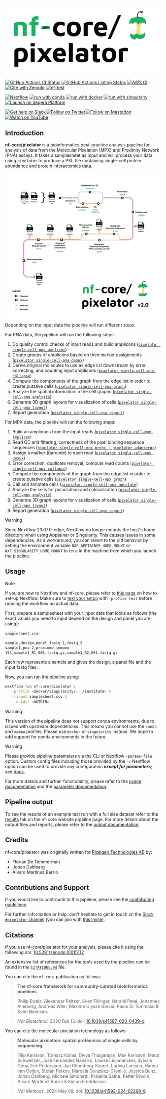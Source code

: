 <h1>
  <picture>
    <source media="(prefers-color-scheme: dark)" srcset="docs/images/nf-core-pixelator_logo_dark.png">
    <img alt="nf-core/pixelator" src="docs/images/nf-core-pixelator_logo_light.png">
  </picture>
</h1>

[![GitHub Actions CI Status](https://github.com/nf-core/pixelator/actions/workflows/ci.yml/badge.svg)](https://github.com/nf-core/pixelator/actions/workflows/ci.yml)
[![GitHub Actions Linting Status](https://github.com/nf-core/pixelator/actions/workflows/linting.yml/badge.svg)](https://github.com/nf-core/pixelator/actions/workflows/linting.yml)
[![AWS CI](https://img.shields.io/badge/CI%20tests-full%20size-FF9900?labelColor=000000&logo=Amazon%20AWS)](https://nf-co.re/pixelator/results)
[![Cite with Zenodo](http://img.shields.io/badge/DOI-10.5281/zenodo.XXXXXXX-1073c8?labelColor=000000)](https://doi.org/10.5281/zenodo.XXXXXXX)
[![nf-test](https://img.shields.io/badge/unit_tests-nf--test-337ab7.svg)](https://www.nf-test.com)

[![Nextflow](https://img.shields.io/badge/nextflow%20DSL2-%E2%89%A524.04.2-23aa62.svg)](https://www.nextflow.io/)
[![run with conda](http://img.shields.io/badge/run%20with-conda-3EB049?labelColor=000000&logo=anaconda)](https://docs.conda.io/en/latest/)
[![run with docker](https://img.shields.io/badge/run%20with-docker-0db7ed?labelColor=000000&logo=docker)](https://www.docker.com/)
[![run with singularity](https://img.shields.io/badge/run%20with-singularity-1d355c.svg?labelColor=000000)](https://sylabs.io/docs/)
[![Launch on Seqera Platform](https://img.shields.io/badge/Launch%20%F0%9F%9A%80-Seqera%20Platform-%234256e7)](https://cloud.seqera.io/launch?pipeline=https://github.com/nf-core/pixelator)

[![Get help on Slack](http://img.shields.io/badge/slack-nf--core%20%23pixelator-4A154B?labelColor=000000&logo=slack)](https://nfcore.slack.com/channels/pixelator)[![Follow on Twitter](http://img.shields.io/badge/twitter-%40nf__core-1DA1F2?labelColor=000000&logo=twitter)](https://twitter.com/nf_core)[![Follow on Mastodon](https://img.shields.io/badge/mastodon-nf__core-6364ff?labelColor=FFFFFF&logo=mastodon)](https://mstdn.science/@nf_core)[![Watch on YouTube](http://img.shields.io/badge/youtube-nf--core-FF0000?labelColor=000000&logo=youtube)](https://www.youtube.com/c/nf-core)

## Introduction

**nf-core/pixelator** is a bioinformatics best-practice analysis pipeline for analysis of data from the
Molecular Pixelation (MPX) and Proximity Network (PNA) assays. It takes a samplesheet as input and will process your data
using `pixelator` to produce a PXL file containing single-cell protein abundance and protein interactomics data.

![](./docs/images/nf-core-pixelator-metromap.svg)

Depending on the input data the pipeline will run different steps.

For PNA data, the pipeline will run the following steps:

1. Do quality control checks of input reads and build amplicons ([`pixelator single-cell-pna amplicon`](https://github.com/PixelgenTechnologies/pixelator))
2. Create groups of amplicons based on their marker assignments ([`pixelator single-cell-pna demux`](https://github.com/PixelgenTechnologies/pixelator))
3. Derive original molecules to use as edge list downstream by error correcting, and counting input amplicons ([`pixelator single-cell-pna collapse`](https://github.com/PixelgenTechnologies/pixelator))
4. Compute the components of the graph from the edge list in order to create putative cells ([`pixelator single-cell-pna graph`](https://github.com/PixelgenTechnologies/pixelator))
5. Analyze the spatial information in the cell graphs ([`pixelator single-cell-pna analysis`](https://github.com/PixelgenTechnologies/pixelator))
6. Generate 3D graph layouts for visualization of cells ([`pixelator single-cell-pna layout`](https://github.com/PixelgenTechnologies/pixelator))
7. Report generation ([`pixelator single-cell-pna report`](https://github.com/PixelgenTechnologies/pixelator))

For MPX data, the pipeline will run the following steps:

1. Build an amplicons from the input reads ([`pixelator single-cell-mpx amplicon`](https://github.com/PixelgenTechnologies/pixelator))
2. Read QC and filtering, correctness of the pixel binding sequence sequences ([`pixelator single-cell-mpx preqc | pixelator adapterqc`](https://github.com/PixelgenTechnologies/pixelator))
3. Assign a marker (barcode) to each read ([`pixelator single-cell-mpx demux`](https://github.com/PixelgenTechnologies/pixelator))
4. Error correction, duplicate removal, compute read counts ([`pixelator single-cell-mpx collapse`](https://github.com/PixelgenTechnologies/pixelator))
5. Compute the components of the graph from the edge list in order to create putative cells ([`pixelator single-cell-mpx graph`](https://github.com/PixelgenTechnologies/pixelator))
6. Call and annotate cells ([`pixelator single-cell-mpx annotate`](https://github.com/PixelgenTechnologies/pixelator))
7. Analyze the cells for polarization and colocalization ([`pixelator single-cell-mpx analysis`](https://github.com/PixelgenTechnologies/pixelator))
8. Generate 3D graph layouts for visualization of cells ([`pixelator single-cell-mpx layout`](https://github.com/PixelgenTechnologies/pixelator))
9. Report generation ([`pixelator single-cell-mpx report`](https://github.com/PixelgenTechnologies/pixelator))

> [!WARNING]
> Since Nextflow 23.07.0-edge, Nextflow no longer mounts the host's home directory when using Apptainer or Singularity.
> This causes issues in some dependencies. As a workaround, you can revert to the old behavior by setting the environment variable
> `NXF_APPTAINER_HOME_MOUNT` or `NXF_SINGULARITY_HOME_MOUNT` to `true` in the machine from which you launch the pipeline.

## Usage

> [!NOTE]
> If you are new to Nextflow and nf-core, please refer to [this page](https://nf-co.re/docs/usage/installation) on how to set-up Nextflow. Make sure to [test your setup](https://nf-co.re/docs/usage/introduction#how-to-run-a-pipeline) with `-profile test` before running the workflow on actual data.

First, prepare a samplesheet with your input data that looks as follows (the exact values you need to input depend on the design and panel you are using):

`samplesheet.csv`:

```csv
sample,design,panel,fastq_1,fastq_2
sample1,pna-2,proxiome-immuno-155,sample1_R1_001.fastq.gz,sample1_R2_001.fastq.gz
```

Each row represents a sample and gives the design, a panel file and the input fastq files.

Now, you can run the pipeline using:

```bash
nextflow run nf-core/pixelator \
   -profile <docker/singularity/.../institute> \
   --input samplesheet.csv \
   --outdir <OUTDIR>
```

> [!WARNING]
> This version of the pipeline does not support conda environments, due to issues with upstream dependencies.
> This means you cannot use the `conda` and `mamba` profiles. Please use `docker` or `singularity` instead.
> We hope to add support for conda environments in the future.

> [!WARNING]
> Please provide pipeline parameters via the CLI or Nextflow `-params-file` option. Custom config files including those provided by the `-c` Nextflow option can be used to provide any configuration _**except for parameters**_; see [docs](https://nf-co.re/docs/usage/getting_started/configuration#custom-configuration-files).

For more details and further functionality, please refer to the [usage documentation](https://nf-co.re/pixelator/usage) and the [parameter documentation](https://nf-co.re/pixelator/parameters).

## Pipeline output

To see the results of an example test run with a full size dataset refer to the [results](https://nf-co.re/pixelator/results) tab on the nf-core website pipeline page.
For more details about the output files and reports, please refer to the
[output documentation](https://nf-co.re/pixelator/output).

## Credits

nf-core/pixelator was originally written for [Pixelgen Technologies AB](https://www.pixelgen.com/) by:

- Florian De Temmerman
- Johan Dahlberg
- Alvaro Martinez Barrio

## Contributions and Support

If you would like to contribute to this pipeline, please see the [contributing guidelines](.github/CONTRIBUTING.md).

For further information or help, don't hesitate to get in touch on the [Slack `#pixelator` channel](https://nfcore.slack.com/channels/pixelator) (you can join with [this invite](https://nf-co.re/join/slack)).

## Citations

If you use nf-core/pixelator for your analysis, please cite it using the following doi: [10.5281/zenodo.10015112](https://doi.org/10.5281/zenodo.10015112)

An extensive list of references for the tools used by the pipeline can be found in the [`CITATIONS.md`](CITATIONS.md) file.

You can cite the `nf-core` publication as follows:

> **The nf-core framework for community-curated bioinformatics pipelines.**
>
> Philip Ewels, Alexander Peltzer, Sven Fillinger, Harshil Patel, Johannes Alneberg, Andreas Wilm, Maxime Ulysse Garcia, Paolo Di Tommaso & Sven Nahnsen.
>
> _Nat Biotechnol._ 2020 Feb 13. doi: [10.1038/s41587-020-0439-x](https://dx.doi.org/10.1038/s41587-020-0439-x).

You can cite the molecular pixelation technology as follows:

> **Molecular pixelation: spatial proteomics of single cells by sequencing.**
>
> Filip Karlsson, Tomasz Kallas, Divya Thiagarajan, Max Karlsson, Maud Schweitzer, Jose Fernandez Navarro, Louise Leijonancker, Sylvain Geny, Erik Pettersson, Jan Rhomberg-Kauert, Ludvig Larsson, Hanna van Ooijen, Stefan Petkov, Marcela González-Granillo, Jessica Bunz, Johan Dahlberg, Michele Simonetti, Prajakta Sathe, Petter Brodin, Alvaro Martinez Barrio & Simon Fredriksson
>
> _Nat Methods._ 2024 May 08. doi: [10.1038/s41592-024-02268-9](https://doi.org/10.1038/s41592-024-02268-9)
